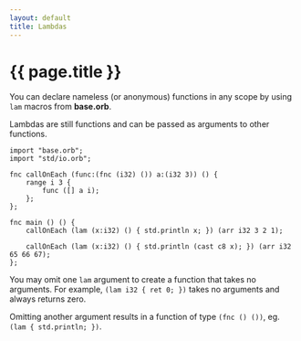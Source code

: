 ```yaml
---
layout: default
title: Lambdas
---
```

# {{ page.title }}

You can declare nameless (or anonymous) functions in any scope by using `lam` macros from **base.orb**.

Lambdas are still functions and can be passed as arguments to other functions.

```
import "base.orb";
import "std/io.orb";

fnc callOnEach (func:(fnc (i32) ()) a:(i32 3)) () {
    range i 3 {
        func ([] a i);
    };
};

fnc main () () {
    callOnEach (lam (x:i32) () { std.println x; }) (arr i32 3 2 1);

    callOnEach (lam (x:i32) () { std.println (cast c8 x); }) (arr i32 65 66 67);
};
```

You may omit one `lam` argument to create a function that takes no arguments. For example, `(lam i32 { ret 0; })` takes no arguments and always returns zero.

Omitting another argument results in a function of type `(fnc () ())`, eg. `(lam { std.println; })`.